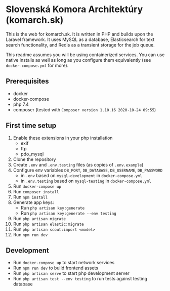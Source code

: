 # Slovenská Komora Architektúry (komarch.sk)

This is the web for komarch.sk. It is written in PHP and builds upon the Laravel
framework. It uses MySQL as a database, Elasticsearch for text search
functionality, and Redis as a transient storage for the job queue.

This readme assumes you will be using containerized services. You can use native
installs as well as long as you configure them equivalently (see
`docker-compose.yml` for more).

## Prerequisites

- docker
- docker-compose
- php 7.4
- composer (tested with `Composer version 1.10.16 2020-10-24 09:55`)

## First time setup

1. Enable these extensions in your php installation
    - exif
    - ftp
    - pdo_mysql
1. Clone the repository
1. Create `.env` and `.env.testing` files (as copies of `.env.example`) 
1. Configure env variables `DB_PORT`, `DB_DATABASE`, `DB_USERNAME`, `DB_PASSWORD`
    - in `.env` based on `mysql-development` in `docker-compose.yml`
    - in `.env.testing` based on `mysql-testing` in `docker-compose.yml`
1. Run `docker-compose up`
1. Run `composer install`
1. Run `npm install`
1. Generate app keys:
    - Run `php artisan key:generate`
    - Run `php artisan key:generate --env testing`
1. Run `php artisan migrate`
1. Run `php artisan elastic:migrate`
1. Run `php artisan scout:import <model>`
1. Run `npm run dev`

## Development

- Run `docker-compose up` to start network services
- Run `npm run dev` to build frontend assets
- Run `php artisan serve` to start php development server
- Run `php artisan test --env testing` to run tests against testing database
